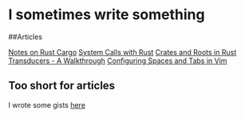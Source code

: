 # I sometimes write something

##Articles

[Notes on Rust Cargo](articles/cargonotes.html)
[System Calls with Rust](articles/syscallsrust.html)
[Crates and Roots in Rust](articles/crates-and-roots.html)
[Transducers - A Walkthrough](articles/transducer.html)
[Configuring Spaces and Tabs in Vim](articles/spacesandtabsvim.html)


## Too short for articles

I wrote some gists [here](https://gist.github.com/GoWind)
